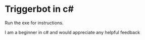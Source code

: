 # Triggerbot in c#
Run the exe for instructions.

I am a beginner in c# and would appreciate any helpful feedback
